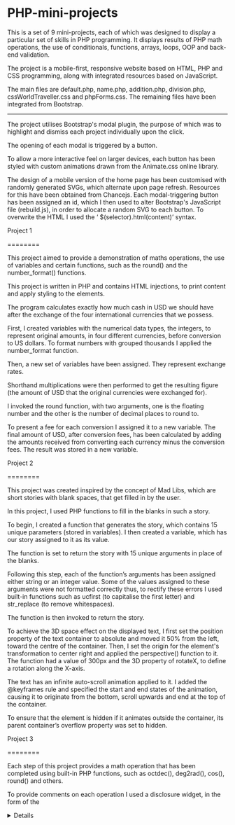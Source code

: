 # PHP-mini-projects

This is a set of 9 mini-projects, each of which was designed to display a particular set of skills in PHP programming. 
It displays results of PHP math operations, the use of conditionals, functions, arrays, loops, OOP and back-end validation.

The project is a mobile-first, responsive website based on HTML, PHP and CSS programming, along with integrated resources based on JavaScript. 

The main files are default.php, name.php, addition.php, division.php, cssWorldTraveller.css and phpForms.css. 
The remaining files have been integrated from Bootstrap. 

-----

The project utilises Bootstrap's modal plugin, the purpose of which was to highlight and dismiss each project individually upon the click.

The opening of each modal is triggered by a button.

To allow a more interactive feel on larger devices, each button has been styled with custom animations drawn from the Animate.css online library.

The design of a mobile version of the home page has been customised with randomly generated SVGs, which alternate upon page refresh. 
Resources for this have been obtained from Chancejs. 
Each modal-triggering button has been assigned an id, which I then used to alter Bootstrap's JavaScript file (rebuild.js), in order to allocate a random SVG to each button. To overwrite the HTML I used the ‘ $(selector).html(content)’ syntax. 

Project 1

========

This project aimed to provide a demonstration of maths operations, the use of variables and certain functions, such as the round() and the number_format() functions.

This project is written in PHP and contains HTML injections, to print content and apply styling to the elements.

The program calculates exactly how much cash in USD we should have after the exchange of the four international currencies that we possess.

First, I created variables with the numerical data types, the integers, to represent original amounts, in four different currencies, before conversion to US dollars. To format numbers with grouped thousands I applied the number_format function.

Then, a new set of variables have been assigned. They represent exchange rates.

Shorthand multiplications were then performed to get the resulting figure (the amount of USD that the original currencies were exchanged for).

I invoked the round function, with two arguments, one is the floating number and the other is the number of decimal places to round to.

To present a fee for each conversion I assigned it to a new variable. The final amount of USD, after conversion fees, has been calculated by adding the amounts received from converting each currency minus the conversion fees. The result was stored in a new variable.

Project 2

========

This project was created inspired by the concept of Mad Libs, which are short stories with blank spaces, that get filled in by the user.

In this project, I used PHP functions to fill in the blanks in such a story.

To begin, I created a function that generates the story, which contains 15 unique parameters (stored in variables). I then created a variable, which has our story assigned to it as its value.

The function is set to return the story with 15 unique arguments in place of the blanks.

Following this step, each of the function’s arguments has been assigned either string or an integer value. Some of the values assigned to these arguments were not formatted correctly thus, to rectify these errors I used built-in functions such as ucfirst (to capitalise the first letter) and str_replace (to remove whitespaces).

The function is then invoked to return the story.  

To achieve the 3D space effect on the displayed text, I first set the position property of the text container to absolute and moved it 50% from the left, toward the centre of the container. Then, I set the origin for the element's transformation to center right and applied the perspective() function to it. The function had a value of 300px and the 3D property of rotateX, to define a rotation along the X-axis.

The text has an infinite auto-scroll animation applied to it. I added the @keyframes rule and specified the start and end states of the animation, causing it to originate from the bottom, scroll upwards and end at the top of the container.

To ensure that the element is hidden if it animates outside the container, its parent container’s overflow property was set to hidden.

Project 3

========

Each step of this project provides a math operation that has been completed using built-in PHP functions, such as octdec(), deg2rad(), cos(), round() and others.

To provide comments on each operation I used a disclosure widget, in the form of the  <details> element in HTML. Comments are then visible only when the widget is toggled into “open”.

The initial value of 555 represents an octal string. It has been converted to a decimal number using octdec function. The results of this operation, and all following operations, have been stored in new variables.

Following this, I converted the number achieved from the previous calculation to radians, using the deg2rad function. Then, the cosine of the last number has been calculated using cos and rounded to 3 decimal places, utilizing the round function.

I then, using the log function, calculated the natural logarithm of the latter number and, upon storing it in a new variable, I  have taken the absolute value of that number, utilising the abs function.

I have also calculated the arc cosine (acos) of the number from the latter operation.

Assuming that the number calculated above represented radians, with rad2deg  it has been converted to represent a number of degrees. I then applied the floor function, to round it down to the nearest integer.

 To arrive at the final solution, I performed a simple subtraction from the latter variable.

Project 4

========

This project's main objective is to explore the correct use of ordered and associative arrays.

It represents a calculation of Bob's annual salary, after taxes and other expenses.

To allow comments to be displayed upon the click on each figure, I used vertically collapsing accordions provided by Bootstrap, which I also utilised in Projects 6, 7 and 9.

I began the project by creating an associative array containing Bob's annual expenses. The array's keys, such as "vacations" and "carRepairs" had their corresponding values assigned to them.

I repeated this process, defining Bob’s monthly expenses as well.

Following this, I defined a variable containing the value of his gross salary. Then I calculated Bob’s social security tax by multiplying his gross salary by the specified percentage and stored the result in a new variable.

Assuming that Bob is on the progressive tax system, he would pay 12% (keeps 88%) on the first 9,700, 22% on the next 29,775, and he would pay 24% on the remainder of his salary.

I created an array ($incomeSegments) that contains another array for each income segment with the amount that Bob gets to keep at each stage.

To calculate Bob’s net income, after the set of taxes, I called the $incomeSegments array and multiplied its first value (the financial threshold on the first 12%tax) by the second value (percentage he will keep at that stage). I repeated the process with the 22% tax and the 24% tax and summed up all results.

To access the array keys I extracted them by their id’s ($incomeSegments[0][0] * $incomeSegments[0][1]) + ($incomeSegments[1][0] * $incomeSegments[1][1]....)

To calculate net earnings, social security tax was subtracted from net income.

The result of this calculation has been stored in the $annualIncome variable and the number_format function was applied to it.

Following this step, I subtracted the values, stored in each of the keys in the $annualExpenses array ("vacations" and "carRepairs"), from the $annualIncome. Again, the number-format has been applied.

Then the annual income has been divided by 12 to calculate the amount of profit per month, after which I subtracted Bob’s monthly expenses from his monthly income

($monthlyIncome -= $monthlyExpenses["rent"]...)

Assuming there are an average of 4.33 weeks in a month, Bob's weekly income has been calculated by dividing his monthly income by 4.33. The resulting figure has been rounded to 2 decimal places, utilising the round () function.

Following this, an associative array that contains Bob's weekly expenses has been created.

Values of weekly expenses have been subtracted from $weeklyIncome and stored in a new variable which represents the amount that Bob can save each week, after taxes and expenses.  

To determine how much he can save for the year I multiplied $weeklyIncome by 52 (number of weeks in a year :

$yearlySavings = $weeklyIncome * 52; ). The result was stored in a new variable and formatted by the number_format.

Project 5

========

This project's objective was to apply HTML forms in PHP to create a name form and a calculator.

The calculator was designed to do the addition and division of two integer numbers.

To ensure that each of the forms gets submitted to the correct PHP file I have created three back-end files: name.php, addition.php and division.php, which process the contents of each form utilizing the $_GET superglobal.

I began by constructing HTML forms with a “get” method and an action attribute pointing to the correct back-end file. I have added the “required” attribute on each input element, to ensure that the user doesn’t leave any blank spaces.

All back-end files begin with an HTML and link to an external style sheet.

I used PHP to inject data, submitted by the user in the form. To get the submitted values, I applied the $_GET superglobal along with the “name” attribute from the correct form and saved it in a variable ( $First = $_GET['first_name'] ).

In the addition calculator, I stored the submitted values in two separate variables and performed an addition of the two. The process was similar to the division calculator, where the numerator (first variable) is divided by the denominator (second variable).

There is a fadeIn animation that appears on the first line on the name form and both calculators. To create the fade-in effect, I used the @keyframes rule and I set the opacity to 0 at 0% and to 1 at 100%. To ensure cross-browser compatibility the code has been repeated using vendor prefixes: "-webkit", "-moz", "-o", and "-ms".

Project 6

========

This project’s main focus was the use of loops in PHP.  

The objective was to provide a code that prints the numbers from 1 to 100 (inclusive), except for these cases:

- If a number is a multiple of 3, it should print "Fizz".

- If a number is a multiple of 5, it should print "Buzz".

- If a number is a multiple of both 3 and 5, it should print "FizzBuzz"

I created three different instances that achieve this and introduced different conditions on all three.

In the first instance, to keep track of the number and print it to the screen on each iteration, I began by declaring the $counter variable and set it to 1.

I used a 'while' loop to count from 1 to 100 and the if/ else statements to determine what to print at each iteration. To check if a number is divisible by another I have used the modulo operator and the “identical” comparison operator (ex. {....elseif ($counter % 5 === 0)... }).

I incremented the $counter variable at the end of the loop.

In the following instance, instead of printing the statements at each step, there were queued up into the $output array and printed all at the end.

I began by creating an empty array to store the statements in.

The 'for' loop was then added to count from 1 to 100. I used the $i as the loop counter variable and initialised it to 1, inside the loop. The loop was set to continue as long as the $i variable was lesser than or equal to 100, and it was incremented at the end. I then introduced the if/else statements, the modulo and the “identical” comparison operator to check if a number is divisible by another. Following this step, the array_push function has been applied to add statements to the end of an array.

Below that, I created a 'foreach' loop that iterates through the $output array. The $value has been used for the variable at each position in the array.

In the third instance, I produced a copy of the previous foreach loop that iterates over the $output array and utilised the if/else and continue/break statements to avoid printing anything when the $value is "Fizz". If the $value in the foreach loop is identical to “Fizz” the loop is set to continue, and if it is identical to "fizzBuzz" it breaks from the loop.

Project 7

========

This project demonstrates the use of shorthand syntax loops, along with associative arrays and the count() function.

To reveal the comments on each section of the code, I utilised Bootstrap’s collapsable accordions.

Menu section

========

I began by creating three different associative arrays, each representing specific items on the menu: drinks, pastries and sandwiches. I used variables to name each array.

Names and prices of the items were contained within each array, as keys and their corresponding values and they were stored in PHP to be later embedded into HTML for display.

Drinks section

========

I used a 'foreach' loop with the shorthand syntax, to iterate over the items in the $drinks array and provide access to the keys and values contained within it. Then I added the div element and re-entered PHP mode to print the name of the drink and its price.

Pastries section

========

The 'for' loop has been introduced to access elements within the $pastries array.

The loop had to continue while the loop counter was lesser than the number of items in $pastries and for this, I utilised the count () function.

The $i variable was initialized to 0 and incremented at each loop iteration.

Then, within the div element, I injected PHP and, using the $i variable, I indexed into the $pastries array to print the name of each pastry.

Sandwiches section

========

Similarly to the first example, the shorthand syntax 'foreach' loop was utilised, to access the names and prices of sandwiches. The loop iterates over the items in the array, providing access to its keys and values.

Inside the div element, I re-entered PHP mode to print the name of each drink and its price.

Project 8

========

This project demonstrates the PHP back-end validation and sanitisation of data, to verify HTML forms.

I used functions such as htmlspecialchars(), trim() and filter_var(), as well as associative arrays, if/else statements and other components.

I began by defining empty variables to store each portion of the data that the user inputs. I also defined another set of empty variables, which will display error statements if the user input doesn’t meet the required criteria.

I then set the default timezone to ‘UTC, as the date function will be used later in the script.

Following this, I introduced the if($_SERVER['REQUEST_METHOD'] == 'POST') function, to check if the form submission is correctly done, and implemented a set of if/else statements within it.

The first if/else statement, inside that function, defines what to print if the user submits a form with an empty name field- for this, I used the empty() function. Otherwise, I introduced the test_input function that displays an error message if the user typed any characters that are different from letters and whitespace. I perfomed a regular expression match to achieve this.

The second if/else statement prints an error message if the user leaves the character checkbox unmarked, or prints the chosen character name.

The following portion of the if/else commands relates to the user's email address and prints the error message if the form is submitted with an empty field. Also, to prevent users from entering email addresses that do not exist, I introduced the test_input function and then applied the filter_var() to check if the email is a valid email address.

 

The last portion of if/else statements defines what to print if the user submits a form with an empty birth year field, or it checks whether the year entered was a realistic one.

Inside the else statement, first I implemented the test_input function and set the minimum and maximum age, which the user can enter. I calculated that by subtracting the integer value of 110 (the maximum age of a person) from the current date (date("Y")), which results in the year 1912 as the minimum birth year.

I also subtracted the integer value of 6 (the minimum age of a person) from the current date, which resulted in the year 2016 as the maximum birth year that the user can enter. The calculations were stored inside two separate variables.

Underneath that, still contained within the else element, I inserted the if construct

to define what to print should the user insert a birth year that is outside the set criteria.

I used the comparison operators to achieve this.

If the birth year is lesser than or equal to the $minYear (minimum year), or if it is greater than or equal to the $maxYear, the screen will display an error message.

I then tested all input data (function test_input($data)). Inside that function, I utilised the htmlspecialchars() to transform any HTML characters into HTML entities, the trim() function to remove any leading or trailing whitespace from the input and the stripslashes() to remove backslashes.

The function returns the $data.

Underneath the PHP code, I used HTML to create a form. I set the method to “post” and an action attribute (via injection of PHP) to the $_SERVER["PHP_SELF"], which sends the submitted data to the page itself, instead of diverting to a new page. I applied the htmlspecialchars function on the super global variable.

All user-inserted input along with error messages display upon page refresh.

Project 9

========

In this project, I practised object-oriented programming: creating objects from classes as well as using public and static methods.

The concept was to create some pyjamas for animals, utilising the OOP.

I began by creating a helper class 'StringUtilities'.

All names were supposed to be entirely lowercase, except for the second letter. To achieve this, I built my public static function, inside 'StringUtilities'.

The method was set to static since I won’t be instantiating StringUtilities and it is only used as a helper class.

Inside the function, I applied strtolower() on the string, to fully convert it to lowercase. Then I used an if constructor that transforms the second letter into uppercase:

If the length of a string (strlen($string)) is greater than or equal to 2, the second character ($string[1]) is converted (=) to an uppercase (strtoupper($string[1]).

Following this step, the 'Pyjamas' class with 3 private properties: owner, fit and color, was set. A constructor class for ‘Pyjamas’ has been added and defaults of my choosing were provided for each argument.

The passed-in values were assigned to their corresponding properties.

A public 'describe' method has been added, which returns a string using the 3 properties, to tell us about the object.

Then a public method 'setFit' was implemented to modify the fit of the pyjamas. Since 'fit' was a private property, I  made a setter.

Let's say some animals needed their pyjamas to have buttons.

To achieve this, I created a new class 'ButtonablePyjamas' that inherits from the 'Pyjamas' class.

Then I added new private property, 'button_state', to maintain the status of the buttons, and I set it to "unbuttoned".

Within the 'ButtonablePyjamas' the 'describe' method has been overridden to contain the message about the buttons.

Following this, I introduced a new method 'toggleButtons' that flips the state of the buttons and used if/else to achieve this (if ($this->button_state === "unbuttoned") {$this->button_state = "buttoned" }...)

At this point, I created an instance of the ‘Pyjamas’ class for “CHICKEN” and assigned it to the variable $chicken_PJs. The ‘describe’ method has been applied to the $chicken_PJs to print the message to the screen.

The 'setFit' method has been tested by tightening up chicken’s PJs and ‘describe’ was applied to it.

Then I created a new instance of 'ButtonablePyjamas' with the owner "sheep" and saved it to the variable $sheep_PJs.

The 'describe' method has been applied to ensure that it prints that the pyjamas are unbuttoned.

Lastly, the 'toggleButtons' method has been used to flip the state of the buttons.

I applied the fade-in animation for hovering on certain features and the Bootstrap accordion to display and dismiss comments upon the click. 


